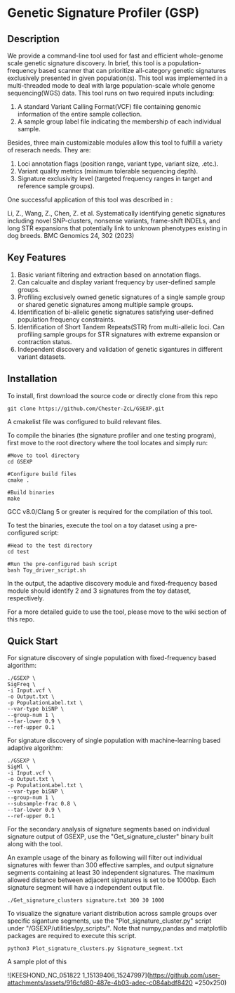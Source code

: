 # Genetic Signature Profiler (GSP)

## Description
We provide a command-line tool used for fast and efficient whole-genome scale genetic signature discovery. In brief, this tool is a population-frequency based scanner that can prioritize all-category genetic signatures exclusively presented in given population(s). This tool was implemented in a multi-threaded mode to deal with large population-scale whole genome sequencing(WGS) data. This tool runs on two required inputs including:
1. A standard Variant Calling Format(VCF) file containing genomic information of the entire sample collection.
2. A sample group label file indicating the membership of each individual sample.

Besides, three main customizable modules allow this tool to fulfill a variety of reserach needs. They are:
1. Loci annotation flags (position range, variant type, variant size, .etc.).
2. Variant quality metrics (minimum tolerable sequencing depth).
3. Signature exclusivity level (targeted frequency ranges in target and reference sample groups).

One successful application of this tool was described in :

Li, Z., Wang, Z., Chen, Z. et al. Systematically identifying genetic signatures including novel SNP-clusters, nonsense variants, frame-shift INDELs, and long STR expansions that potentially link to unknown phenotypes existing in dog breeds. BMC Genomics 24, 302 (2023)


## Key Features
1. Basic variant filtering and extraction based on annotation flags.
2. Can calcualte and display variant frequency by user-defined sample groups.
3. Profiling exclusively owned genetic signatures of a single sample group or shared genetic signatures among multiple sample groups.
4. Identification of bi-allelic genetic signatures satisfying user-defined population frequency constraints.
5. Identification of Short Tandem Repeats(STR) from multi-allelic loci. Can profiling sample groups for STR signatures with extreme expansion or contraction status.
6. Independent discovery and validation of genetic sigantures in different variant datasets. 

## Installation

To install, first download the source code or directly clone from this repo

```
git clone https://github.com/Chester-ZcL/GSEXP.git
```

A cmakelist file was configured to build relevant files.

To compile the binaries (the signature profiler and one testing program), first move to the root directory where the tool locates and simply run:
```
#Move to tool directory
cd GSEXP

#Configure build files
cmake .

#Build binaries
make
```
GCC v8.0/Clang 5 or greater is required for the compilation of this tool.

To test the binaries, execute the tool on a toy dataset using a pre-configured script:
```
#Head to the test directory
cd test

#Run the pre-configured bash script
bash Toy_driver_script.sh
```
In the output, the adaptive discovery module and fixed-frequency based module should identify 2 and 3 signatures from the toy dataset, respectively.

For a more detailed guide to use the tool, please move to the wiki section of this repo.

## Quick Start

For signature discovery of single population with fixed-frequency based algorithm:
```
./GSEXP \
SigFreq \
-i Input.vcf \
-o Output.txt \
-p PopulationLabel.txt \
--var-type biSNP \
--group-num 1 \
--tar-lower 0.9 \
--ref-upper 0.1
```

For signature discovery of single population with machine-learning based adaptive algorithm:
```
./GSEXP \
SigMl \
-i Input.vcf \
-o Output.txt \
-p PopulationLabel.txt \
--var-type biSNP \
--group-num 1 \
--subsample-frac 0.8 \
--tar-lower 0.9 \
--ref-upper 0.1
```

For the secondary analysis of signature segments based on individual signature output of GSEXP, use the "Get_signature_cluster" binary built along with the tool. 

An example usage of the binary as following will filter out individual signatures with fewer than 300 effective samples, and output signature segments containing at least 30 independent signatures. The maximum allowed distance between adjacent signatures is set to be 1000bp. Each signature segment will have a independent output file.
```
./Get_signature_clusters signature.txt 300 30 1000
```

To visualize the signature variant distribution across sample groups over specific siganture segments, use the "Plot_signature_cluster.py" script under "/GSEXP/utilities/py_scripts/". Note that numpy,pandas and matplotlib packages are required to execute this script.
```
python3 Plot_signature_clusters.py Signature_segment.txt
```

A sample plot of this 

![KEESHOND_NC_051822 1_15139406_15247997](https://github.com/user-attachments/assets/916cfd80-487e-4b03-adec-c084abdf8420 =250x250)


